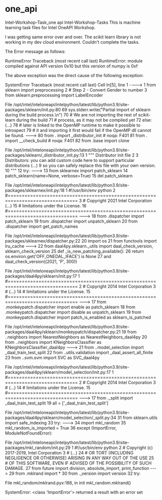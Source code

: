 # one_api
Intel-Workshop-Task_one api
Intel-Workshop-Tasks This is machine learning task files for Intel OneAPI Workshop.

I was getting same error over and over. The scikit learn library is not working in my dev cloud environment. Couldn't complete the tasks.

The Error message as follows:

RuntimeError Traceback (most recent call last) RuntimeError: module compiled against API version 0x10 but this version of numpy is 0xf

The above exception was the direct cause of the following exception:

SystemError Traceback (most recent call last) Cell In[5], line 1 ----> 1 from sklearn import preprocessing 2 # Step 2 - Convert Gender to number 3 from sklearn.preprocessing import LabelEncoder

File /opt/intel/inteloneapi/intelpython/latest/lib/python3.9/site-packages/sklearn/init.py:80 69 sys.stderr.write("Partial import of sklearn during the build process.\n") 70 # We are not importing the rest of scikit-learn during the build 71 # process, as it may not be compiled yet 72 else: (...) 78 # later is linked to the OpenMP runtime to make it possible to introspect 79 # it and importing it first would fail if the OpenMP dll cannot be found. ---> 80 from . import _distributor_init # noqa: F401 81 from . import __check_build # noqa: F401 82 from .base import clone

File /opt/intel/inteloneapi/intelpython/latest/lib/python3.9/site-packages/sklearn/_distributor_init.py:13 1 """ Distributor init file 2 3 Distributors: you can add custom code here to support particular distributions (...) 9 so you can safely replace this file with your own version. 10 """ 12 try: ---> 13 from sklearnex import patch_sklearn 14 patch_sklearn(name=None, verbose=True) 15 del patch_sklearn

File /opt/intel/inteloneapi/intelpython/latest/lib/python3.9/site-packages/sklearnex/init.py:18 1 #!/usr/bin/env python 2 #=============================================================================== 3 # Copyright 2021 Intel Corporation (...) 15 # limitations under the License. 16 #=============================================================================== ---> 18 from .dispatcher import patch_sklearn 19 from .dispatcher import unpatch_sklearn 20 from .dispatcher import get_patch_names

File /opt/intel/inteloneapi/intelpython/latest/lib/python3.9/site-packages/sklearnex/dispatcher.py:22 20 import os 21 from functools import lru_cache ---> 22 from daal4py.sklearn._utils import daal_check_version, sklearn_check_version 25 def _is_new_patching_available(): 26 return os.environ.get('OFF_ONEDAL_IFACE') is None 27 and daal_check_version((2021, 'P', 300))

File /opt/intel/inteloneapi/intelpython/latest/lib/python3.9/site-packages/daal4py/sklearn/init.py:17 1 #=============================================================================== 2 # Copyright 2014 Intel Corporation 3 # (...) 14 # limitations under the License. 15 #=============================================================================== ---> 17 from .monkeypatch.dispatcher import enable as patch_sklearn 18 from .monkeypatch.dispatcher import disable as unpatch_sklearn 19 from .monkeypatch.dispatcher import patch_is_enabled as sklearn_is_patched

File /opt/intel/inteloneapi/intelpython/latest/lib/python3.9/site-packages/daal4py/sklearn/monkeypatch/dispatcher.py:21 19 from ..neighbors import NearestNeighbors as NearestNeighbors_daal4py 20 from ..neighbors import KNeighborsClassifier as KNeighborsClassifier_daal4py ---> 21 from ..model_selection import _daal_train_test_split 22 from ..utils.validation import _daal_assert_all_finite 23 from ..svm.svm import SVC as SVC_daal4py

File /opt/intel/inteloneapi/intelpython/latest/lib/python3.9/site-packages/daal4py/sklearn/model_selection/init.py:17 1 #=============================================================================== 2 # Copyright 2014 Intel Corporation 3 # (...) 14 # limitations under the License. 15 #=============================================================================== ---> 17 from ._split import _daal_train_test_split 19 all = ['_daal_train_test_split']

File /opt/intel/inteloneapi/intelpython/latest/lib/python3.9/site-packages/daal4py/sklearn/model_selection/_split.py:34 31 from sklearn.utils import safe_indexing 33 try: ---> 34 import mkl_random 35 mkl_random_is_imported = True 36 except (ImportError, ModuleNotFoundError):

File /opt/intel/inteloneapi/intelpython/latest/lib/python3.9/site-packages/mkl_random/init.py:29 1 #!/usr/bin/env python 2 # Copyright (c) 2017-2019, Intel Corporation 3 # (...) 24 # OR TORT (INCLUDING NEGLIGENCE OR OTHERWISE) ARISING IN ANY WAY OUT OF THE USE 25 # OF THIS SOFTWARE, EVEN IF ADVISED OF THE POSSIBILITY OF SUCH DAMAGE. 27 from future import division, absolute_import, print_function ---> 29 from .mklrand import * 30 from ._version import version 32 try:

File mkl_random/mklrand.pyx:188, in init mkl_random.mklrand()

SystemError: <class 'ImportError'> returned a result with an error set
